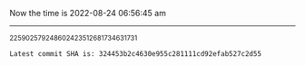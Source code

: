 Now the time is 2022-08-24 06:56:45 am

---

<small>225902579248602423512681734631731</small>

```txt
Latest commit SHA is: 324453b2c4630e955c281111cd92efab527c2d55
```
